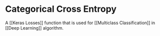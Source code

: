# Categorical Cross Entropy
A [[Keras Losses]] function that is used for [[Multiclass Classification]] in [[Deep Learning]] algorithm. 
